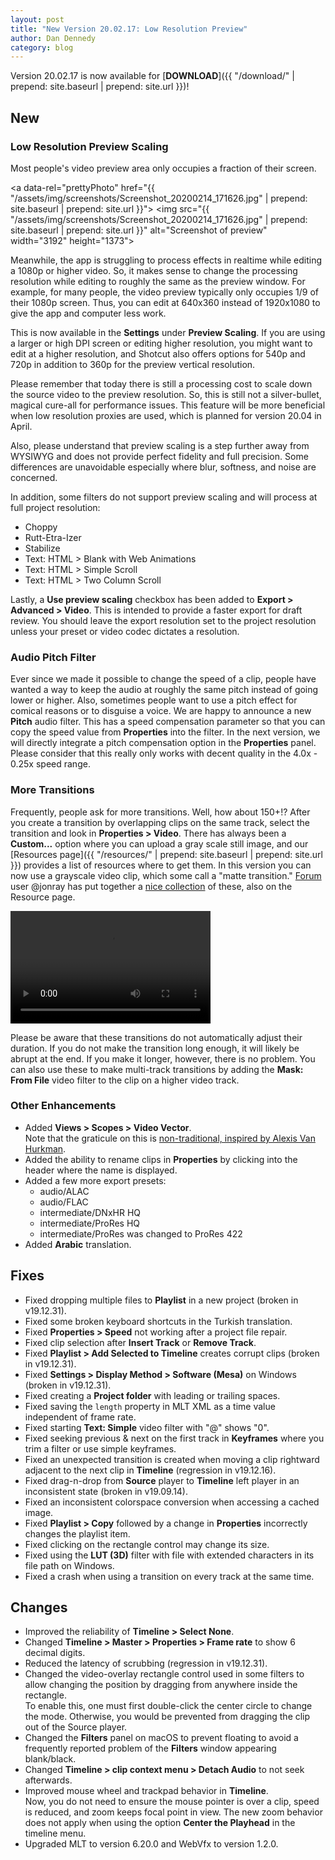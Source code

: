 ```yaml
---
layout: post
title: "New Version 20.02.17: Low Resolution Preview"
author: Dan Dennedy
category: blog
---
```


Version 20.02.17 is now available for [**DOWNLOAD**]({{ "/download/" | prepend: site.baseurl | prepend: site.url }})!

## New

### Low Resolution Preview Scaling

Most people's video preview area only occupies a fraction of their screen.

<a data-rel="prettyPhoto" href="{{ "/assets/img/screenshots/Screenshot_20200214_171626.jpg" | prepend: site.baseurl | prepend: site.url }}">
<img src="{{ "/assets/img/screenshots/Screenshot_20200214_171626.jpg" | prepend: site.baseurl | prepend: site.url }}"
alt="Screenshot of preview" width="3192" height="1373"></a>

Meanwhile, the app is struggling to process effects in realtime while editing a
1080p or higher video. So, it makes sense to change the processing resolution
while editing to roughly the same as the preview window. For example, for many
people, the video preview typically only occupies 1/9 of their 1080p screen.
Thus, you can edit at 640x360 instead of 1920x1080 to give the app and computer less
work.

This is now available in the **Settings** under **Preview Scaling**. If you
are using a larger or high DPI screen or editing higher resolution, you might
want to edit at a higher resolution, and Shotcut also offers options for 540p
and 720p in addition to 360p for the preview vertical resolution.

Please remember that today there is still a processing cost to scale down the
source video to the preview resolution. So, this is still not a silver-bullet,
magical cure-all for performance issues. This feature will be more beneficial
when low resolution proxies are used, which is planned for version 20.04 in April.

Also, please understand that preview scaling is a step further away from WYSIWYG
and does not provide perfect fidelity and full precision. Some differences are
unavoidable especially where blur, softness, and noise are concerned.

In addition, some filters do not support preview scaling and will process at
full project resolution:
  * Choppy
  * Rutt-Etra-Izer
  * Stabilize
  * Text: HTML > Blank with Web Animations
  * Text: HTML > Simple Scroll
  * Text: HTML > Two Column Scroll

Lastly, a **Use preview scaling** checkbox has been added to **Export > Advanced >
Video**. This is intended to provide a faster export for draft review. You
should leave the export resolution set to the project resolution unless your
preset or video codec dictates a resolution.

### Audio Pitch Filter

Ever since we made it possible to change the speed of a clip, people have wanted
a way to keep the audio at roughly the same pitch instead of going lower or higher.
Also, sometimes people want to use a pitch effect for comical reasons or to
disguise a voice. We are happy to announce a new **Pitch** audio filter.
This has a speed compensation parameter so that you can copy the speed value
from **Properties** into the filter. In the next version, we will directly
integrate a pitch compensation option in the **Properties** panel. Please
consider that this really only works with decent quality in the 4.0x - 0.25x
speed range.

### More Transitions

Frequently, people ask for more transitions. Well, how about 150+!?
After you create a transition by overlapping clips on the same track, select
the transition and look in **Properties > Video**. There has always been a
**Custom...** option where you can upload a gray scale still image, and our
[Resources page]({{ "/resources/" | prepend: site.baseurl | prepend: site.url }})
provides a list of resources where to get them. In this version you can now
use a grayscale video clip, which some call a "matte transition."
[Forum](https://forum.shotcut.org/) user @jonray has put together a [nice
collection](https://drive.google.com/drive/folders/1vl9jHXgwDOD7o4m1_17rYYCw5aCBZTxv)
of these, also on the Resource page.

<video width="320" height="180" autoplay="autoplay" loop="loop">
  <source src="{{ "/assets/videos/screencast-matte-transition.mp4" | prepend: site.baseurl | prepend: site.url }}" type="video/mp4">
</video>

Please be aware that these transitions do
not automatically adjust their duration. If you do not make the transition long
enough, it will likely be abrupt at the end. If you make it longer, however,
there is no problem. You can also use these to make multi-track transitions by
adding the **Mask: From File** video filter to the clip on a higher video track.

### Other Enhancements

- Added **Views > Scopes > Video Vector**.  
  Note that the graticule on this is [non-traditional, inspired by Alexis Van 
  Hurkman](http://vanhurkman.com/wordpress/?p=2563).
- Added the ability to rename clips in **Properties** by clicking into the
  header where the name is displayed.
- Added a few more export presets:
  * audio/ALAC
  * audio/FLAC
  * intermediate/DNxHR HQ
  * intermediate/ProRes HQ
  * intermediate/ProRes was changed to ProRes 422
- Added **Arabic** translation.

## Fixes

- Fixed dropping multiple files to **Playlist** in a new project (broken in v19.12.31).
- Fixed some broken keyboard shortcuts in the Turkish translation.
- Fixed **Properties > Speed** not working after a project file repair.
- Fixed clip selection after **Insert Track** or **Remove Track**.
- Fixed **Playlist > Add Selected to Timeline** creates corrupt clips (broken in v19.12.31).
- Fixed **Settings > Display Method > Software (Mesa)** on Windows (broken in v19.12.31).
- Fixed creating a **Project folder** with leading or trailing spaces.
- Fixed saving the `length` property in MLT XML as a time value independent of
  frame rate.
- Fixed starting **Text: Simple** video filter with "@" shows "0".
- Fixed seeking previous &amp; next on the first track in **Keyframes** where
  you trim a filter or use simple keyframes.
- Fixed an unexpected transition is created when moving a clip rightward
  adjacent to the next clip in **Timeline** (regression in v19.12.16).
- Fixed drag-n-drop from **Source** player to **Timeline** left player in an
  inconsistent state (broken in v19.09.14).
- Fixed an inconsistent colorspace conversion when accessing a cached image.
- Fixed **Playlist > Copy** followed by a change in **Properties** incorrectly
  changes the playlist item.
- Fixed clicking on the rectangle control may change its size.
- Fixed using the **LUT (3D)** filter with file with extended characters in its
  file path on Windows.
- Fixed a crash when using a transition on every track at the same time.

## Changes

- Improved the reliability of **Timeline > Select None**.
- Changed **Timeline > Master > Properties > Frame rate** to show 6 decimal digits.
- Reduced the latency of scrubbing (regression in v19.12.31).
- Changed the video-overlay rectangle control used in some filters to allow
  changing the position by dragging from anywhere inside the rectangle.  
To enable this, one must first double-click the center circle to change the mode.
Otherwise, you would be prevented from dragging the clip out of the Source player.
- Changed the **Filters** panel on macOS to prevent floating to avoid a
  frequently reported problem of the **Filters** window appearing blank/black.
- Changed **Timeline > clip context menu > Detach Audio** to not seek afterwards.
- Improved mouse wheel and trackpad behavior in **Timeline**.  
Now, you do not need to ensure the mouse pointer is over a clip, speed is
reduced, and zoom keeps focal point in view. The new zoom behavior does not
apply when using the option **Center the Playhead** in the timeline menu.
- Upgraded MLT to version 6.20.0 and WebVfx to version 1.2.0.
